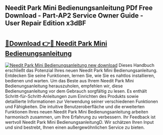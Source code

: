 ## Needit Park Mini Bedienungsanleitung PDf Free Download - Part-AP2 Service Owner Guide - User Repair Edition x3dBF

# <h2><a href="http://df2kst.blite.top/?on=Needit+Park+Mini+Bedienungsanleitung">🔗Download 👉🔴 Needit Park Mini Bedienungsanleitung</a></h2>

[![Needit Park Mini Bedienungsanleitung new download](https://i.imgur.com/lujVjoI.png)](http://df2kst.blite.top/?on=Needit+Park+Mini+Bedienungsanleitung)
Dieses Handbuch erschließt das Potenzial Ihres neuen Needit Park Mini Bedienungsanleitung. Entdecken Sie seine Funktionen, lernen Sie, wie Sie es nahtlos installieren, bedienen und warten. Um das Beste aus Ihrem Needit Park Mini Bedienungsanleitung herauszuholen, empfehlen wir, diese Bedienungsanleitung vor dem Gebrauch sorgfältig zu lesen. Es enthält Schritt-für-Schritt-Anleitungen zum Einrichten des Produkts sowie detaillierte Informationen zur Verwendung seiner verschiedenen Funktionen und Fähigkeiten. Die intuitive Benutzeroberfläche und die erweiterten Funktionen Ihres neuen Needit Park Mini Bedienungsanleitung arbeiten harmonisch zusammen, um Ihre Erfahrung zu verbessern. Ihr Feedback ist wertvoll Needit Park Mini BedienungsanleitungD. Wir schätzen Ihren Input und sind bestrebt, Ihnen einen außergewöhnlichen Service zu bieten.

